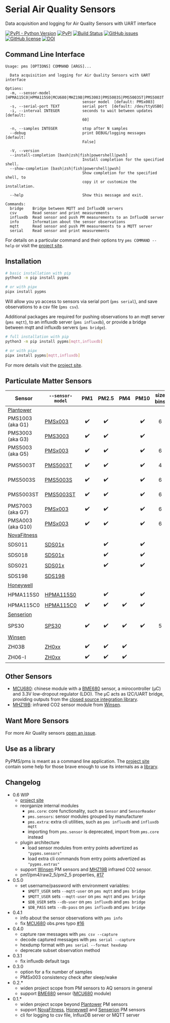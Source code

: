 # Serial Air Quality Sensors

Data acquisition and logging for Air Quality Sensors with UART interface

[![PyPI - Python Version](https://img.shields.io/pypi/pyversions/pypms)](https://pypi.org/project/pypms)
[![PyPI](https://img.shields.io/pypi/v/pypms)](https://pypi.org/project/pypms)
[![Build Status](https://github.com/avaldebe/PyPMS/actions/workflows/test.yml/badge.svg)](https://github.com/avaldebe/PyPMS/actions)
[![GitHub issues](https://img.shields.io/github/issues/avaldebe/PyPMS)](https://github.com/avaldebe/PyPMS/issues)
[![GitHub license](https://img.shields.io/github/license/avaldebe/PyPMS)](https://github.com/avaldebe/PyPMS/blob/master/LICENSE)
[![DOI](https://zenodo.org/badge/203110737.svg)](https://zenodo.org/badge/latestdoi/203110737)

[project site]: https://avaldebe.github.io/PyPMS

## Command Line Interface

``` man
Usage: pms [OPTIONS] COMMAND [ARGS]...

  Data acquisition and logging for Air Quality Sensors with UART interface

Options:
  -m, --sensor-model [HPMA115C0|HPMA115S0|MCU680|MHZ19B|PMS3003|PMS5003S|PMS5003ST|PMS5003T|PMSx003|SDS01x|SDS198|SPS30|ZH0xx]
                                  sensor model  [default: PMSx003]
  -s, --serial-port TEXT          serial port  [default: /dev/ttyUSB0]
  -i, --interval INTEGER          seconds to wait between updates  [default:
                                  60]

  -n, --samples INTEGER           stop after N samples
  --debug                         print DEBUG/logging messages  [default:
                                  False]

  -V, --version
  --install-completion [bash|zsh|fish|powershell|pwsh]
                                  Install completion for the specified shell.
  --show-completion [bash|zsh|fish|powershell|pwsh]
                                  Show completion for the specified shell, to
                                  copy it or customize the installation.

  --help                          Show this message and exit.

Commands:
  bridge    Bridge between MQTT and InfluxDB servers
  csv       Read sensor and print measurements
  influxdb  Read sensor and push PM measurements to an InfluxDB server
  info      Information about the sensor observations
  mqtt      Read sensor and push PM measurements to a MQTT server
  serial    Read sensor and print measurements
```

For details on a particular command and their options try `pms COMMAND --help`
or visit the [project site].

## Installation

```bash
# basic installation with pip
python3 -m pip install pypms

# or with pipx
pipx install pypms
```

Will allow you yo access to sensors via serial port (`pms serial`),
and save observations to a csv file (`pms csv`).

Additional packages are required for pushing observations to an mqtt server
(`pms mqtt`), to an influxdb server (`pms influxdb`), or provide a bridge
between mqtt and influxdb servers (`pms bridge`).

```bash
# full installation with pip
python3 -m pip install pypms[mqtt,influxdb]

# or with pipx
pipx install pypms[mqtt,influxdb]
```

For more details visit the [project site].

## Particulate Matter Sensors

| Sensor            | `--sensor-model` |  PM1  | PM2.5 |  PM4  | PM10  | size bins | Other                  | Tested |
| ----------------- | ---------------- | :---: | :---: | :---: | :---: | :-------: | ---------------------- | :----: |
| [Plantower]       |
| PMS1003 (aka G1)  | [PMSx003]        |   ✔️   |   ✔️   |       |   ✔️   |     6     |                        |        |
| PMS3003 (aka G3)  | [PMS3003]        |   ✔️   |   ✔️   |       |   ✔️   |           |                        |   ✔️    |
| PMS5003 (aka G5)  | [PMSx003]        |   ✔️   |   ✔️   |       |   ✔️   |     6     |                        |        |
| PMS5003T          | [PMS5003T]       |   ✔️   |   ✔️   |       |   ✔️   |     4     | temp. & rel.hum.       |        |
| PMS5003S          | [PMS5003S]       |   ✔️   |   ✔️   |       |   ✔️   |     6     | HCHO concentration     |        |
| PMS5003ST         | [PMS5003ST]      |   ✔️   |   ✔️   |       |   ✔️   |     6     | HCHO, temp. & rel.hum. |        |
| PMS7003 (aka G7)  | [PMSx003]        |   ✔️   |   ✔️   |       |   ✔️   |     6     |                        |   ✔️    |
| PMSA003 (aka G10) | [PMSx003]        |   ✔️   |   ✔️   |       |   ✔️   |     6     |                        |   ✔️    |
| [NovaFitness]     |
| SDS011            | [SDS01x]         |       |   ✔️   |       |   ✔️   |           |                        |   ✔️    |
| SDS018            | [SDS01x]         |       |   ✔️   |       |   ✔️   |           |                        |        |
| SDS021            | [SDS01x]         |       |   ✔️   |       |   ✔️   |           |                        |        |
| SDS198            | [SDS198]         |       |       |       |       |           | PM100                  |   ✔️    |
| [Honeywell]       |
| HPMA115S0         | [HPMA115S0]      |       |   ✔️   |       |   ✔️   |           |                        |        |
| HPMA115C0         | [HPMA115C0]      |   ✔️   |   ✔️   |   ✔️   |   ✔️   |           |                        |        |
| [Senserion]       |
| SPS30             | [SPS30]          |   ✔️   |   ✔️   |   ✔️   |   ✔️   |     5     | typical particle size  |        |
| [Winsen]          |
| ZH03B             | [ZH0xx]          |   ✔️   |   ✔️   |   ✔️   |       |           |                        |        |
| ZH06-I            | [ZH0xx]          |   ✔️   |   ✔️   |   ✔️   |       |           |                        |        |

[plantower]:  https://avaldebe.github.io/PyPMS/sensors/Plantower
[PMS3003]:    https://avaldebe.github.io/PyPMS/sensors/Plantower/#pms3003
[PMSx003]:    https://avaldebe.github.io/PyPMS/sensors/Plantower/#pmsx003
[PMS5003T]:   https://avaldebe.github.io/PyPMS/sensors/Plantower/#pms5003t
[PMS5003S]:   https://avaldebe.github.io/PyPMS/sensors/Plantower/#pms5003s
[PMS5003ST]:  https://avaldebe.github.io/PyPMS/sensors/Plantower/#pms5003st

[NovaFitness]:https://avaldebe.github.io/PyPMS/sensors/NovaFitness
[SDS01x]:     https://avaldebe.github.io/PyPMS/sensors/NovaFitness/#sds01x
[SDS198]:     https://avaldebe.github.io/PyPMS/sensors/NovaFitness/#sds198

[Honeywell]:  https://avaldebe.github.io/PyPMS/sensors/Honeywell
[HPMA115S0]:  https://avaldebe.github.io/PyPMS/sensors/Honeywell/#hpma115s0
[HPMA115C0]:  https://avaldebe.github.io/PyPMS/sensors/Honeywell/#hpma115c0

[Senserion]:  https://avaldebe.github.io/PyPMS/sensors/Senserion
[SPS30]:      https://avaldebe.github.io/PyPMS/sensors/Senserion/#sps30

[Winsen]:     https://avaldebe.github.io/PyPMS/sensors/Winsen
[ZH0xx]:      https://avaldebe.github.io/PyPMS/sensors/Winsen/#zh0xx
[MHZ19B]:     https://avaldebe.github.io/PyPMS/sensors/Winsen/#mhz19b

## Other Sensors

- [MCU680]:
  chinese module with a [BME680] sensor, a mirocontroller (μC) and 3.3V low-dropout regulator (LDO).
  The μC acts as I2C/UART bridge, providing outputs from the [closed source integration library][BSEC].
- [MHZ19B]:
  infrared CO2 sensor module from [Winsen].

[MCU680]:   https://avaldebe.github.io/PyPMS/sensors/mcu680/#mcu680
[BME680]:   https://avaldebe.github.io/PyPMS/sensors/mcu680/#bme680
[BSEC]:     https://www.bosch-sensortec.com/software-tools/software/bsec/


## Want More Sensors

For more Air Quality sensors [open an issue][issue].

[issue]: https://github.com/avaldebe/PyPMS/issues

## Use as a library

PyPMS/pms is meant as a command line application.
The [project site] contain some help for those brave enough to use its internals as a [library].

[library]: https://avaldebe.github.io/PyPMS/library_usage

## Changelog

- 0.6 WIP
  - [project site]
  - reorganize internal modules
    - `pms.core`: core functionality, such as `Sensor` and `SensorReader`
    - `pms.sensors`: sensor modules grouped by manufacturer
    - `pms.extra`: extra cli utilities, such as `pms influxdb` and `influxdb mqtt`
    - importing from `pms.sensor` is deprecated, import from `pms.core` instead
  - plugin architecture
    - load sensor modules from entry points advertized as `"pypms.sensors"`
    - load extra cli commands from entry points advertized as `"pypms.extras"`
  - support [Winsen] PM sensors and [MHZ19B] infrared CO2 sensor.
  - pm1/pm4/raw2_5/pm2_5 properties, [#17](https://github.com/avaldebe/PyPMS/issues/17)
- 0.5.0
  - set username/password with environment variables:
    - `$MQTT_USER` sets `--mqtt-user` on `pms mqtt` and `pms bridge`
    - `$MQTT_USER` sets `--mqtt-user` on `pms mqtt` and `pms bridge`
    - `$DB_USER` sets `--db-user` on `pms influxdb` and `pms bridge`
    - `$DB_PASS` sets `--db-pass` on `pms influxdb` and `pms bridge`
- 0.4.1
  - info about the sensor observations with `pms info`
  - fix [MCU680] obs.pres typo [#16](https://github.com/avaldebe/PyPMS/issues/16)
- 0.4.0
  - capture raw messages with `pms csv --capture`
  - decode captured messages with `pms serial --capture`
  - hexdump format with `pms serial --format hexdump`
  - deprecate subset observation method
- 0.3.1
  - fix influxdb default tags
- 0.3.0
  - option for a fix number of samples
  - PMSx003 consistency check after sleep/wake
- 0.2.*
  - widen project scope from PM sensors to AQ sensors in general
  - support [BME680] sensor ([MCU680] module)
- 0.1.*
  - widen project scope beyond [Plantower] PM sensors
  - support [NovaFitness], [Honeywell] and [Senserion] PM sensors
  - cli for logging to csv file, InfluxDB server or MQTT server
